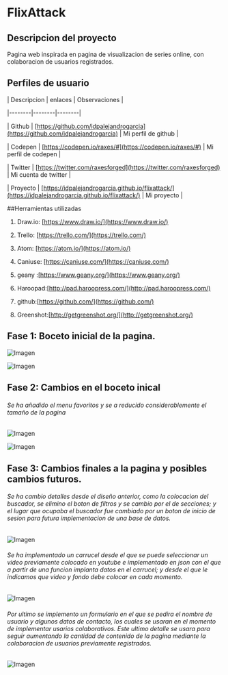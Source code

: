 # FlixAttack
## Descripcion del proyecto

Pagina web inspirada en pagina de visualizacion de series online, con colaboracion de usuarios registrados.

## Perfiles de usuario

| Descripcion | enlaces | Observaciones |
|--------|--------|--------|
|     Github   |   [https://github.com/idpalejandrogarcia](https://github.com/idpalejandrogarcia)     |    Mi perfil de github    |
|     Codepen   |    [https://codepen.io/raxes/#](https://codepen.io/raxes/#)    |     Mi perfil de codepen   |
|    Twitter    |     [https://twitter.com/raxesforged](https://twitter.com/raxesforged)   |    Mi cuenta de twitter    |
|     Proyecto   |    [https://idpalejandrogarcia.github.io/flixattack/](https://idpalejandrogarcia.github.io/flixattack/)    |   Mi proyecto     |

##Herramientas utilizadas

1. Draw.io: [https://www.draw.io/](https://www.draw.io/)
2. Trello: [https://trello.com/](https://trello.com/)
3. Atom: [https://atom.io/](https://atom.io/)
4. Caniuse: [https://caniuse.com/](https://caniuse.com/)
5. geany :[https://www.geany.org/](https://www.geany.org/)
6. Haroopad:[http://pad.haroopress.com/](http://pad.haroopress.com/)
7. github:[https://github.com/](https://github.com/)
8. Greenshot:[http://getgreenshot.org/](http://getgreenshot.org/)


## Fase 1: Boceto inicial de la pagina.

![Imagen](img/boceto.png)

![Imagen](img/boceto2.png)

## Fase 2: Cambios en el boceto inical
###### Se ha añadido el menu favoritos y se a reducido considerablemente el tamaño de la pagina
![Imagen](img/boceto1.2.png)
![Imagen](img/boceto2.2.png)
## Fase 3: Cambios finales a la pagina y posibles cambios futuros.
###### Se ha cambio detalles desde el diseño anterior, como la colocacion del buscador, se elimino el boton de filtros y se cambio por el de secciones; y el lugar que ocupaba el buscador fue cambiado por un boton de inicio de sesion para futura implementacion de una base de datos.
![Imagen](img/Flixattack-par_alta.png)
###### Se ha implementado un carrucel desde el que se puede seleccionar un video previamente colocado en youtube e implementado en json con el que a partir de una funcion implanta datos en el carrucel; y desde el que le indicamos que video y fondo debe colocar en cada momento.
![Imagen](img/Flixattack-medio.png)
###### Por ultimo se implemento un formulario en el que se pedira el nombre de usuario y algunos datos de contacto, los cuales se usaran en el momento de implementar  usarios colaborativos. Este ultimo detalle se usara para seguir aumentando la cantidad de contenido de la pagina mediante la colaboracion de usuarios previamente registrados.
![Imagen](img/Flixattack-fin.png)